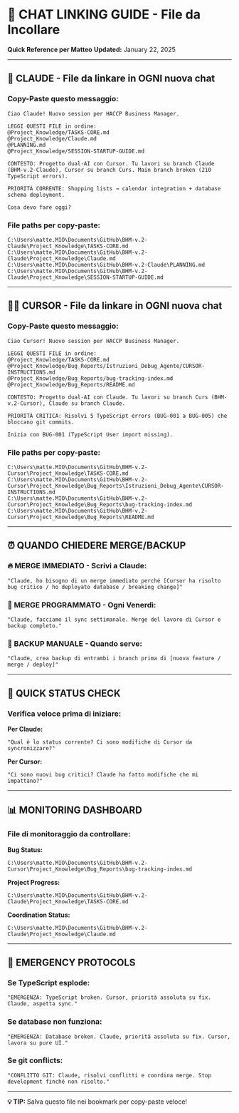 # 📎 CHAT LINKING GUIDE - File da Incollare

**Quick Reference per Matteo**
**Updated:** January 22, 2025

---

## 🤖 **CLAUDE - File da linkare in OGNI nuova chat**

### **Copy-Paste questo messaggio:**

```
Ciao Claude! Nuovo session per HACCP Business Manager.

LEGGI QUESTI FILE in ordine:
@Project_Knowledge/TASKS-CORE.md
@Project_Knowledge/Claude.md
@PLANNING.md
@Project_Knowledge/SESSION-STARTUP-GUIDE.md

CONTESTO: Progetto dual-AI con Cursor. Tu lavori su branch Claude (BHM-v.2-Claude), Cursor su branch Curs. Main branch broken (210 TypeScript errors).

PRIORITÀ CORRENTE: Shopping lists → calendar integration + database schema deployment.

Cosa devo fare oggi?
```

### **File paths per copy-paste:**
```
C:\Users\matte.MIO\Documents\GitHub\BHM-v.2-Claude\Project_Knowledge\TASKS-CORE.md
C:\Users\matte.MIO\Documents\GitHub\BHM-v.2-Claude\Project_Knowledge\Claude.md
C:\Users\matte.MIO\Documents\GitHub\BHM-v.2-Claude\PLANNING.md
C:\Users\matte.MIO\Documents\GitHub\BHM-v.2-Claude\Project_Knowledge\SESSION-STARTUP-GUIDE.md
```

---

## 👨‍💻 **CURSOR - File da linkare in OGNI nuova chat**

### **Copy-Paste questo messaggio:**

```
Ciao Cursor! Nuovo session per HACCP Business Manager.

LEGGI QUESTI FILE in ordine:
@Project_Knowledge/TASKS-CORE.md
@Project_Knowledge/Bug_Reports/Istruzioni_Debug_Agente/CURSOR-INSTRUCTIONS.md
@Project_Knowledge/Bug_Reports/bug-tracking-index.md
@Project_Knowledge/Bug_Reports/README.md

CONTESTO: Progetto dual-AI con Claude. Tu lavori su branch Curs (BHM-v.2-Cursor), Claude su branch Claude.

PRIORITÀ CRITICA: Risolvi 5 TypeScript errors (BUG-001 a BUG-005) che bloccano git commits.

Inizia con BUG-001 (TypeScript User import missing).
```

### **File paths per copy-paste:**
```
C:\Users\matte.MIO\Documents\GitHub\BHM-v.2-Cursor\Project_Knowledge\TASKS-CORE.md
C:\Users\matte.MIO\Documents\GitHub\BHM-v.2-Cursor\Project_Knowledge\Bug_Reports\Istruzioni_Debug_Agente\CURSOR-INSTRUCTIONS.md
C:\Users\matte.MIO\Documents\GitHub\BHM-v.2-Cursor\Project_Knowledge\Bug_Reports\bug-tracking-index.md
C:\Users\matte.MIO\Documents\GitHub\BHM-v.2-Cursor\Project_Knowledge\Bug_Reports\README.md
```

---

## ⏰ **QUANDO CHIEDERE MERGE/BACKUP**

### **🔥 MERGE IMMEDIATO** - Scrivi a Claude:
```
"Claude, ho bisogno di un merge immediato perché [Cursor ha risolto bug critico / ho deployato database / breaking change]"
```

### **📅 MERGE PROGRAMMATO** - Ogni Venerdì:
```
"Claude, facciamo il sync settimanale. Merge del lavoro di Cursor e backup completo."
```

### **💾 BACKUP MANUALE** - Quando serve:
```
"Claude, crea backup di entrambi i branch prima di [nuova feature / merge / deploy]"
```

---

## 🎯 **QUICK STATUS CHECK**

### **Verifica veloce prima di iniziare:**

**Per Claude:**
```
"Qual è lo status corrente? Ci sono modifiche di Cursor da syncronizzare?"
```

**Per Cursor:**
```
"Ci sono nuovi bug critici? Claude ha fatto modifiche che mi impattano?"
```

---

## 📊 **MONITORING DASHBOARD**

### **File di monitoraggio da controllare:**

**Bug Status:**
```
C:\Users\matte.MIO\Documents\GitHub\BHM-v.2-Cursor\Project_Knowledge\Bug_Reports\bug-tracking-index.md
```

**Project Progress:**
```
C:\Users\matte.MIO\Documents\GitHub\BHM-v.2-Claude\Project_Knowledge\TASKS-CORE.md
```

**Coordination Status:**
```
C:\Users\matte.MIO\Documents\GitHub\BHM-v.2-Claude\Project_Knowledge\Claude.md
```

---

## 🚨 **EMERGENCY PROTOCOLS**

### **Se TypeScript esplode:**
```
"EMERGENZA: TypeScript broken. Cursor, priorità assoluta su fix. Claude, aspetta sync."
```

### **Se database non funziona:**
```
"EMERGENZA: Database broken. Claude, priorità assoluta su fix. Cursor, lavora su pure UI."
```

### **Se git conflicts:**
```
"CONFLITTO GIT: Claude, risolvi conflitti e coordina merge. Stop development finché non risolto."
```

---

**💡 TIP:** Salva questo file nei bookmark per copy-paste veloce!